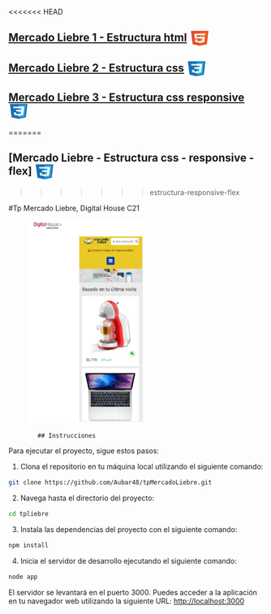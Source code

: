 <<<<<<< HEAD
## [Mercado Liebre 1 - Estructura html](https://github.com/Aubar48/tpMercadoLiebre/tree/estructura-html) <img align="center" alt="HTML" height="30" width="40" src="https://raw.githubusercontent.com/devicons/devicon/master/icons/html5/html5-original.svg"> 

## [Mercado Liebre 2 - Estructura css](https://github.com/Aubar48/tpMercadoLiebre/tree/estructura-css) <img align="center" alt="CSS" height="30" width="40" src="https://raw.githubusercontent.com/devicons/devicon/master/icons/css3/css3-original.svg"> 

## [Mercado Liebre 3 - Estructura css responsive](https://github.com/Aubar48/tpMercadoLiebre/tree/estructura-responsive) <img align="center" alt="CSS" height="30" width="40" src="https://raw.githubusercontent.com/devicons/devicon/master/icons/css3/css3-original.svg"> 
=======
## [Mercado Liebre - Estructura css - responsive - flex] <img align="center" alt="CSS" height="30" width="40" src="https://raw.githubusercontent.com/devicons/devicon/master/icons/css3/css3-original.svg"> 
>>>>>>> estructura-responsive-flex

#Tp Mercado Liebre, Digital House C21 
          <figure><img src="./mock/mercadoLiebre.png" alt="logo" style="height: 400px;"></figure>

            ## Instrucciones

Para ejecutar el proyecto, sigue estos pasos:

1. Clona el repositorio en tu máquina local utilizando el siguiente comando:

```bash
git clone https://github.com/Aubar48/tpMercadoLiebre.git
```

2. Navega hasta el directorio del proyecto:

```bash
cd tpliebre
```

3. Instala las dependencias del proyecto con el siguiente comando:

```bash
npm install
```

4. Inicia el servidor de desarrollo ejecutando el siguiente comando:

```bash
node app
```

El servidor se levantará en el puerto 3000. Puedes acceder a la aplicación en tu navegador web utilizando la siguiente URL: [http://localhost:3000](http://localhost:3000)
